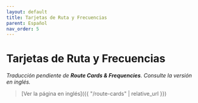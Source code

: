 ```yaml
---
layout: default
title: Tarjetas de Ruta y Frecuencias
parent: Español
nav_order: 5
---
```


# Tarjetas de Ruta y Frecuencias

_Traducción pendiente de **Route Cards & Frequencies**. Consulte la versión en inglés._

> [Ver la página en inglés]({{ "/route-cards" | relative_url }})
